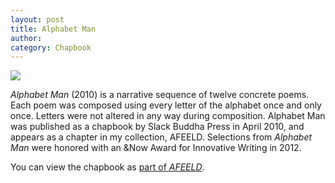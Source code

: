 ```yaml
---
layout: post
title: Alphabet Man
author:
category: Chapbook
---
```


![](../../../../assets/images/AlphabetMan.jpg)

*Alphabet Man* (2010) is a narrative sequence of twelve concrete poems. Each poem was composed using every letter of the alphabet once and only once. Letters were not altered in any way during composition. Alphabet Man was published as a chapbook by Slack Buddha Press in April 2010, and appears as a chapter in my collection, AFEELD. Selections from *Alphabet Man* were honored with an &Now Award for Innovative Writing in 2012.

You can view the chapbook as [part of *AFEELD*](http://www.cddc.vt.edu/digitaloriginals/afeeld/project/alphabet-man/).
